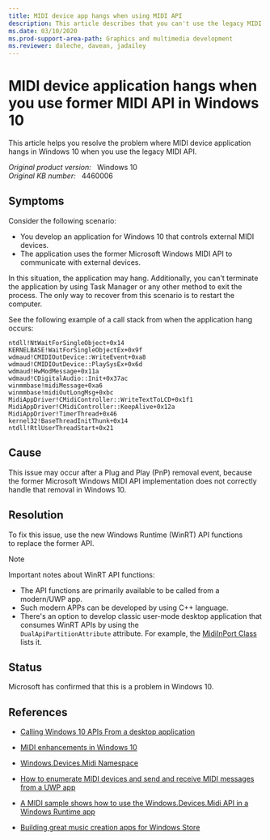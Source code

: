 ```yaml
---
title: MIDI device app hangs when using MIDI API
description: This article describes that you can't use the legacy MIDI API in the MIDI device application, the application may freeze in Windows 10.
ms.date: 03/10/2020
ms.prod-support-area-path: Graphics and multimedia development
ms.reviewer: daleche, davean, jadailey
---
```

# MIDI device application hangs when you use former MIDI API in Windows 10

This article helps you resolve the problem where MIDI device application hangs in Windows 10 when you use the legacy MIDI API.

_Original product version:_ &nbsp; Windows 10  
_Original KB number:_ &nbsp; 4460006

## Symptoms

Consider the following scenario:

- You develop an application for Windows 10 that controls external MIDI devices.
- The application uses the former Microsoft Windows MIDI API to communicate with external devices.

In this situation, the application may hang. Additionally, you can't terminate the application by using Task Manager or any other method to exit the process. The only way to recover from this scenario is to restart the computer.

See the following example of a call stack from when the application hang occurs:

```console
ntdll!NtWaitForSingleObject+0x14
KERNELBASE!WaitForSingleObjectEx+0x9f
wdmaud!CMIDIOutDevice::WriteEvent+0xa8
wdmaud!CMIDIOutDevice::PlaySysEx+0x6d
wdmaud!HwModMessage+0x11a
wdmaud!CDigitalAudio::Init+0x37ac
winmmbase!midiMessage+0xa6
winmmbase!midiOutLongMsg+0xbc
MidiAppDriver!CMidiController::WriteTextToLCD+0x1f1
MidiAppDriver!CMidiController::KeepAlive+0x12a
MidiAppDriver!TimerThread+0x46
kernel32!BaseThreadInitThunk+0x14
ntdll!RtlUserThreadStart+0x21
```

## Cause

This issue may occur after a Plug and Play (PnP) removal event, because the former Microsoft Windows MIDI API implementation does not correctly handle that removal in Windows 10.

## Resolution

To fix this issue, use the new Windows Runtime (WinRT) API functions to replace the former API.

> [!NOTE]
> Important notes about WinRT API functions:
>
> - The API functions are primarily available to be called from a modern/UWP app.
> - Such modern APPs can be developed by using C++ language.
> - There's an option to develop classic user-mode desktop application that consumes WinRT APIs by using the `DualApiPartitionAttribute` attribute. For example, the [MidiInPort Class](/uwp/api/Windows.Devices.Midi.MidiInPort#Windows_Devices_Midi_MidiInPort_GetDeviceSelector) lists it.

## Status

Microsoft has confirmed that this is a problem in Windows 10.

## References

- [Calling Windows 10 APIs From a desktop application](https://blogs.windows.com/buildingapps/2017/01/25/calling-windows-10-apis-desktop-application/#7EtM8fwQgUA9Q1fd.97)

- [MIDI enhancements in Windows 10](https://blogs.windows.com/buildingapps/2016/09/21/midi-enhancements-in-windows-10/)

- [Windows.​Devices.​Midi Namespace](/uwp/api/windows.devices.midi)

- [How to enumerate MIDI devices and send and receive MIDI messages from a UWP app](/windows/uwp/audio-video-camera/midi)

- [A MIDI sample shows how to use the Windows.Devices.Midi API in a Windows Runtime app](https://github.com/Microsoft/Windows-universal-samples/tree/master/Samples/MIDI)

- [Building great music creation apps for Windows Store](https://channel9.msdn.com/Events/Build/2014/3-548)
